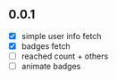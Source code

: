 ## 0.0.1

- [x] simple user info fetch
- [x] badges fetch
- [ ] reached count + others
- [ ] animate badges
